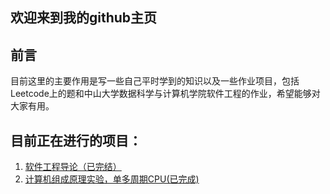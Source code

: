## 欢迎来到我的github主页

## 前言  
目前这里的主要作用是写一些自己平时学到的知识以及一些作业项目，包括Leetcode上的题和中山大学数据科学与计算机学院软件工程的作业，希望能够对大家有用。

## 目前正在进行的项目：  
1. [软件工程导论（已完结）](https://starashzero.github.io/swi-homework/)  
2. [计算机组成原理实验，单多周期CPU(已完成)](https://starashzero.github.io/Co-homework/)
